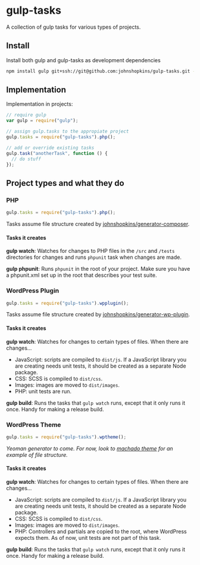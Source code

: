 # gulp-tasks

A collection of gulp tasks for various types of projects.

## Install

Install both gulp and gulp-tasks as development dependencies

```bash
npm install gulp git+ssh://git@github.com:johnshopkins/gulp-tasks.git --save-dev
```

## Implementation

Implementation in projects:

```javascript
// require gulp
var gulp = require("gulp");

// assign gulp.tasks to the appropiate project
gulp.tasks = require("gulp-tasks").php();

// add or override existing tasks
gulp.task("anotherTask", function () {
  // do stuff
});
```

## Project types and what they do

### PHP

```javascript
gulp.tasks = require("gulp-tasks").php();
```

Tasks assume file structure created by [johnshopkins/generator-composer](https://github.com/johnshopkins/generator-composer).

#### Tasks it creates

__gulp watch__: Watches for changes to PHP files in the `/src` and `/tests` directories for changes and runs `phpunit` task when changes are made.

__gulp phpunit__: Runs `phpunit` in the root of your project. Make sure you have a phpunit.xml set up in the root that describes your test suite.


### WordPress Plugin

```javascript
gulp.tasks = require("gulp-tasks").wpplugin();
```

Tasks assume file structure created by [johnshopkins/generator-wp-plugin](https://github.com/johnshopkins/generator-wp-plugin).

#### Tasks it creates

__gulp watch__: Watches for changes to certain types of files. When there are changes...

- JavaScript: scripts are compiled to `dist/js`. If a JavaScript library you are creating needs unit tests, it should be created as a separate Node package.
- CSS: SCSS is compiled to `dist/css`.
- Images: images are moved to `dist/images`.
- PHP: unit tests are run.

__gulp build__: Runs the tasks that `gulp watch` runs, except that it only runs it once. Handy for making a release build.


### WordPress Theme

```javascript
gulp.tasks = require("gulp-tasks").wptheme();
```

_Yeoman generator to come. For now, look to [machado theme](https://github.com/johnshopkins/machado) for an example of file structure._

#### Tasks it creates

__gulp watch__: Watches for changes to certain types of files. When there are changes...

- JavaScript: scripts are compiled to `dist/js`. If a JavaScript library you are creating needs unit tests, it should be created as a separate Node package.
- CSS: SCSS is compiled to `dist/css`.
- Images: images are moved to `dist/images`.
- PHP: Controllers and partials are copied to the root, where WordPress expects them. As of now, unit tests are not part of this task.

__gulp build__: Runs the tasks that `gulp watch` runs, except that it only runs it once. Handy for making a release build.
